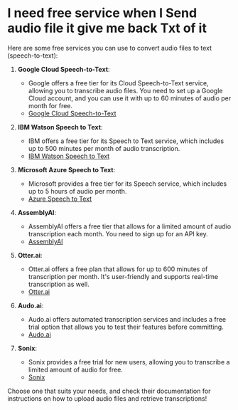 # I need free service when I Send audio file it give me back Txt of it

Here are some free services you can use to convert audio files to text (speech-to-text):

1. **Google Cloud Speech-to-Text**:
   - Google offers a free tier for its Cloud Speech-to-Text service, allowing you to transcribe audio files. You need to set up a Google Cloud account, and you can use it with up to 60 minutes of audio per month for free.
   - [Google Cloud Speech-to-Text](https://cloud.google.com/speech-to-text)

2. **IBM Watson Speech to Text**:
   - IBM offers a free tier for its Speech to Text service, which includes up to 500 minutes per month of audio transcription.
   - [IBM Watson Speech to Text](https://www.ibm.com/cloud/watson-speech-to-text)

3. **Microsoft Azure Speech to Text**:
   - Microsoft provides a free tier for its Speech service, which includes up to 5 hours of audio per month.
   - [Azure Speech to Text](https://azure.microsoft.com/en-us/services/cognitive-services/speech-to-text/)

4. **AssemblyAI**:
   - AssemblyAI offers a free tier that allows for a limited amount of audio transcription each month. You need to sign up for an API key.
   - [AssemblyAI](https://www.assemblyai.com/)

5. **Otter.ai**:
   - Otter.ai offers a free plan that allows for up to 600 minutes of transcription per month. It's user-friendly and supports real-time transcription as well.
   - [Otter.ai](https://otter.ai/)

6. **Audo.ai**:
   - Audo.ai offers automated transcription services and includes a free trial option that allows you to test their features before committing.
   - [Audo.ai](https://audo.ai/)

7. **Sonix**:
   - Sonix provides a free trial for new users, allowing you to transcribe a limited amount of audio for free.
   - [Sonix](https://sonix.ai/)

Choose one that suits your needs, and check their documentation for instructions on how to upload audio files and retrieve transcriptions!
